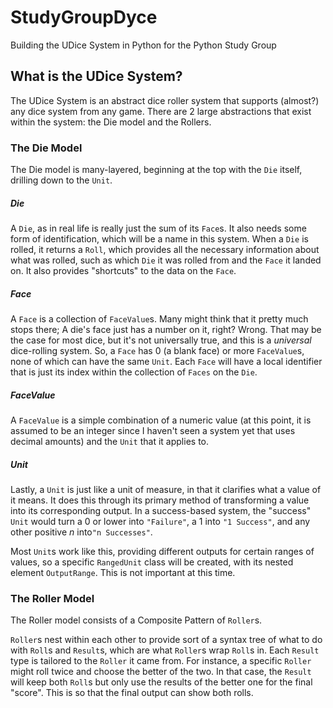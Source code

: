 # StudyGroupDyce
Building the UDice System in Python for the Python Study Group

## What is the UDice System?
The UDice System is an abstract dice roller system that supports (almost?) any dice system from any game. There are 2 large abstractions that exist within the system: the Die model and the Rollers.

### The Die Model
The Die model is many-layered, beginning at the top with the `Die` itself, drilling down to the `Unit`.

##### Die
A `Die`, as in real life is really just the sum of its `Face`s. It also needs some form of identification, which will be a name in this system. When a `Die` is rolled, it returns a `Roll`, which provides all the necessary information about what was rolled, such as which `Die` it was rolled from and the `Face` it landed on. It also provides "shortcuts" to the data on the `Face`.

##### Face
A `Face` is a collection of `FaceValue`s. Many might think that it pretty much stops there; A die's face just has a number on it, right? Wrong. That may be the case for most dice, but it's not universally true, and this is a *universal* dice-rolling system. So, a `Face` has 0 (a blank face) or more `FaceValue`s, none of which can have the same `Unit`. Each `Face` will have a local identifier that is just its index within the collection of `Faces` on the `Die`.

##### FaceValue
A `FaceValue` is a simple combination of a numeric value (at this point, it is assumed to be an integer since I haven't seen a system yet that uses decimal amounts) and the `Unit` that it applies to.

##### Unit
Lastly, a `Unit` is just like a unit of measure, in that it clarifies what a value of it means. It does this through its primary method of transforming a value into its corresponding output. In a success-based system, the "success" `Unit` would turn a 0 or lower into `"Failure"`, a 1 into `"1 Success"`, and any other positive *n* into`"n Successes"`.

Most `Unit`s work like this, providing different outputs for certain ranges of values, so a specific `RangedUnit` class will be created, with its nested element `OutputRange`. This is not important at this time.

### The Roller Model
The Roller model consists of a Composite Pattern of `Roller`s.

`Roller`s nest within each other to provide sort of a syntax tree of what to do with `Roll`s and `Result`s, which are what `Roller`s wrap `Roll`s in. Each `Result` type is tailored to the `Roller` it came from. For instance, a specific `Roller` might roll twice and choose the better of the two. In that case, the `Result` will keep both `Roll`s but only use the results of the better one for the final "score". This is so that the final output can show both rolls.
